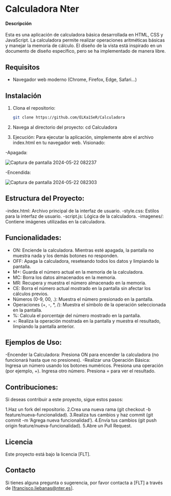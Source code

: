 ﻿# Calculadora Nter

#### Descripción
Esta es una aplicación de calculadora básica desarrollada en HTML, CSS y JavaScript. La calculadora permite realizar operaciones aritméticas básicas y manejar la memoria de cálculo. El diseño de la vista está inspirado en un documento de diseño específico, pero se ha implementado de manera libre.

## Requisitos
- Navegador web moderno (Chrome, Firefox, Edge, Safari...)

## Instalación
1. Clona el repositorio:
   ```bash
   git clone https://github.com/ELKa1SeR/Calculadora

2. Navega al directorio del proyecto:
    cd Calculadora

3. Ejecución: 
Para ejecutar la aplicación, simplemente abre el archivo index.html en tu navegador web.
    Visionado:
   
-Apagada:

![Captura de pantalla 2024-05-22 082237](https://github.com/ELKa1SeR/Calculadora/assets/127674382/f6819be4-3171-42df-8af1-969b10d9e367)

-Encendida:

![Captura de pantalla 2024-05-22 082303](https://github.com/ELKa1SeR/Calculadora/assets/127674382/a5510da2-d4fd-43b3-9645-6de12256ade9)


## Estructura del Proyecto:
-index.html: Archivo principal de la interfaz de usuario.
-style.css: Estilos para la interfaz de usuario.
-script.js: Lógica de la calculadora.
-imagenes/: Contiene imágenes utilizadas en la calculadora.

## Funcionalidades:
- ON: Enciende la calculadora. Mientras esté apagada, la pantalla no muestra nada y los demás botones no responden.
- OFF: Apaga la calculadora, reseteando todos los datos y limpiando la pantalla.
- M+: Guarda el número actual en la memoria de la calculadora.
- MC: Borra los datos almacenados en la memoria.
- MR: Recupera y muestra el número almacenado en la memoria.
- CE: Borra el número actual mostrado en la pantalla sin afectar los cálculos previos.
- Números (0-9, 00, .): Muestra el número presionado en la pantalla.
- Operaciones (+, -, *, /): Muestra el símbolo de la operación seleccionada en la pantalla.
- %: Calcula el porcentaje del número mostrado en la pantalla.
- =: Realiza la operación mostrada en la pantalla y muestra el resultado, limpiando la pantalla anterior.

## Ejemplos de Uso:
-Encender la Calculadora:
    Presiona ON para encender la calculadora (no funcionará hasta que no presiones).
-Realizar una Operación Básica:
    Ingresa un número usando los botones numéricos.
    Presiona una operación (por ejemplo, +).
    Ingresa otro número.
    Presiona = para ver el resultado.

## Contribuciones:
Si deseas contribuir a este proyecto, sigue estos pasos:

1.Haz un fork del repositorio.
2.Crea una nueva rama (git checkout -b feature/nueva-funcionalidad).
3.Realiza tus cambios y haz commit (git commit -m ‘Agrega nueva funcionalidad’).
4.Envía tus cambios (git push origin feature/nueva-funcionalidad).
5.Abre un Pull Request.

## Licencia
Este proyecto está bajo la licencia [FLT].

## Contacto
Si tienes alguna pregunta o sugerencia, por favor contacta a [FLT] a través de [francisco.liebanas@nter.es].
